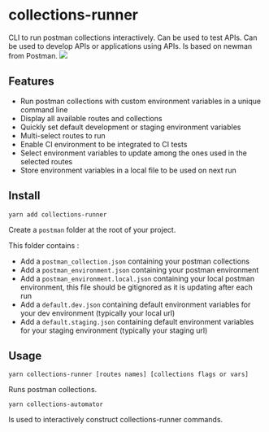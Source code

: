 # collections-runner

CLI to run postman collections interactively.
Can be used to test APIs.
Can be used to develop APIs or applications using APIs.
Is based on newman from Postman.
![](DEMO.gif)

## Features

- Run postman collections with custom environment variables in a unique command line
- Display all available routes and collections
- Quickly set default development or staging environment variables
- Multi-select routes to run
- Enable CI environment to be integrated to CI tests
- Select environment variables to update among the ones used in the selected routes
- Store environment variables in a local file to be used on next run

## Install

```
yarn add collections-runner
```

Create a `postman` folder at the root of your project.

This folder contains :

- Add a `postman_collection.json` containing your postman collections
- Add a `postman_environment.json` containing your postman environment
- Add a `postman_environment.local.json` containing your local postman environment, this file should be gitignored as it is updating after each run
- Add a `default.dev.json` containing default environment variables for your dev environment (typically your local url)
- Add a `default.staging.json` containing default environment variables for your staging environment (typically your staging url)

## Usage

```
yarn collections-runner [routes names] [collections flags or vars]
```

Runs postman collections.

```
yarn collections-automator
```

Is used to interactively construct collections-runner commands.
